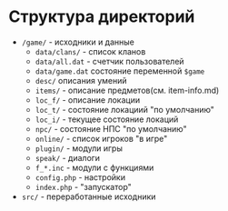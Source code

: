 # Структура директорий

* `/game/` - исходники и данные
    * `data/clans/` - список кланов
    * `data/all.dat` - счетчик пользователей
    * `data/game.dat` состояние переменной `$game`
    * `desc/` описания умений
    * `items/` - описание предметов(см. item-info.md)
    * `loc_f/` - описание локации
    * `loc_t/` - состояние локациий "по умолчанию"
    * `loc_i/` - текущее состояние локаций
    * `npc/` - состояние НПС "по умолчанию"
    * `online/` - список игроков "в игре"
    * `plugin/` - модули игры
    * `speak/` - диалоги
    * `f_*.inc` - модули с функциями
    * `config.php` - настройки
    * `index.php` - "запускатор"
* `src/` - переработанные исходники